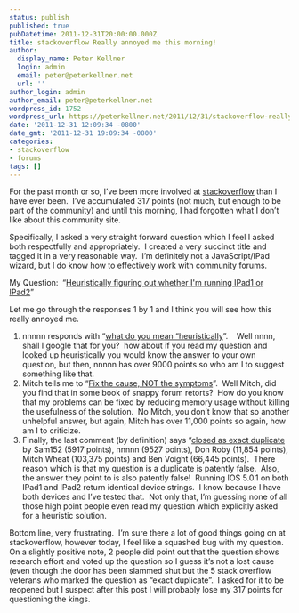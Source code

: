 ```yaml
---
status: publish
published: true
pubDatetime: 2011-12-31T20:00:00.000Z
title: stackoverflow Really annoyed me this morning!
author:
  display_name: Peter Kellner
  login: admin
  email: peter@peterkellner.net
  url: ''
author_login: admin
author_email: peter@peterkellner.net
wordpress_id: 1752
wordpress_url: https://peterkellner.net/2011/12/31/stackoverflow-really-annoyed-me-this-morning/
date: '2011-12-31 12:09:34 -0800'
date_gmt: '2011-12-31 19:09:34 -0800'
categories:
- stackoverflow
- forums
tags: []
---
```

<p>For the past month or so, I’ve been more involved at <a href="http://stackoverflow.com/">stackoverflow</a> than I have ever been.&#160; I’ve accumulated 317 points (not much, but enough to be part of the community) and until this morning, I had forgotten what I don’t like about this community site.</p>
<p>Specifically, I asked a very straight forward question which I feel I asked both respectfully and appropriately.&#160; I created a very succinct title and tagged it in a very reasonable way.&#160; I’m definitely not a JavaScript/IPad wizard, but I do know how to effectively work with community forums.</p>
<p>My Question:&#160; “<a href="http://stackoverflow.com/questions/8685978/heuristically-figuring-out-whether-im-running-ipad1-or-ipad2">Heuristically figuring out whether I'm running IPad1 or IPad2</a>”</p>
<p>Let me go through the responses 1 by 1 and I think you will see how this really annoyed me.</p>
<ol>
<li>nnnnn responds with “<u>what do you mean “heuristically</u>”.&#160;&#160;&#160; Well nnnn, shall I google that for you?&#160; how about if you read my question and looked up heuristically you would know the answer to your own question, but then, nnnnn has over 9000 points so who am I to suggest something like that.</li>
<li>Mitch tells me to “<u>Fix the cause, NOT the symptoms</u>”.&#160; Well Mitch, did you find that in some book of snappy forum retorts?&#160; How do you know that my problems can be fixed by reducing memory usage without killing the usefulness of the solution.&#160; No Mitch, you don’t know that so another unhelpful answer, but again, Mitch has over 11,000 points so again, how am I to criticize.</li>
<li>Finally, the last comment (by definition) says “<u>closed as exact duplicate</u> by Sam152 (5917 points), nnnnn (9527 points), Don Roby (11,854 points), Mitch Wheat (103,375 points) and Ben Voight (66,445 points).&#160; There reason which is that my question is a duplicate is patently false.&#160; Also, the answer they point to is also patently false!&#160; Running IOS 5.0.1 on both IPad1 and IPad2 return identical device strings.&#160; I know because I have both devices and I’ve tested that.&#160; Not only that, I’m guessing none of all those high point people even read my question which explicitly asked for a heuristic solution.</li>
</ol>
<p>Bottom line, very frustrating.&#160; I’m sure there a lot of good things going on at stackoverflow, however today, I feel like a squashed bug with my question.&#160; On a slightly positive note, 2 people did point out that the question shows research effort and voted up the question so I guess it’s not a lost cause (even though the door has been slammed shut but the 5 stack overflow veterans who marked the question as “exact duplicate”.&#160; I asked for it to be reopened but I suspect after this post I will probably lose my 317 points for questioning the kings.</p>
